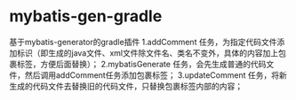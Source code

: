 # mybatis-gen-gradle
基于mybatis-generator的gradle插件
1.addComment 任务，为指定代码文件添加标识（即生成的java文件、xml文件除文件名、类名不变外，具体的内容加上包裹标签，方便后面替换）；
2.mybatisGenerate 任务，会先生成普通的代码文件，然后调用addComment任务添加包裹标签；
3.updateComment 任务，将新生成的代码文件去替换旧的代码文件，只替换包裹标签内部的内容；
